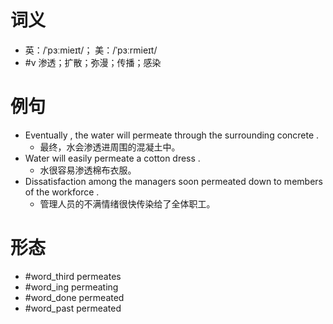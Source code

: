 # 词义
- 英：/ˈpɜːmieɪt/； 美：/ˈpɜːrmieɪt/
- #v 渗透；扩散；弥漫；传播；感染
# 例句
- Eventually , the water will permeate through the surrounding concrete .
	- 最终，水会渗透进周围的混凝土中。
- Water will easily permeate a cotton dress .
	- 水很容易渗透棉布衣服。
- Dissatisfaction among the managers soon permeated down to members of the workforce .
	- 管理人员的不满情绪很快传染给了全体职工。
# 形态
- #word_third permeates
- #word_ing permeating
- #word_done permeated
- #word_past permeated
